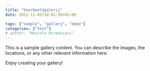 ```yaml
---
title: "Voorbeeldgalerij"
date: 2021-11-01T18:01:26+01:00

tags: ["sample", "gallery", "demo"]
categories: ["test"]
# author: "Mostafa Mirmousavi"
---
```

This is a sample gallery content. You can describe the images, the locations, or any other relevant information here.

Enjoy creating your gallery!

